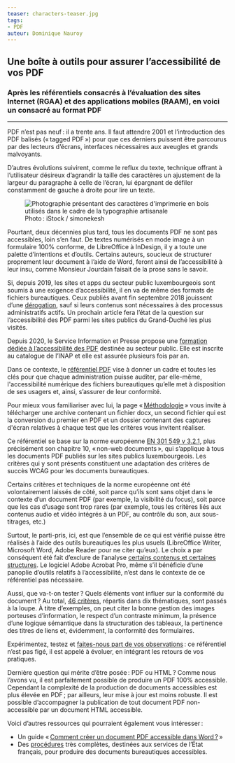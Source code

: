 ```yaml
---
teaser: characters-teaser.jpg
tags:
- PDF
auteur: Dominique Nauroy
---
```

<h2>Une boîte à outils pour assurer l’accessibilité de vos PDF</h2>
<h3>Après les référentiels consacrés à l’évaluation des sites Internet (RGAA) et des applications mobiles (RAAM), en voici un consacré au format PDF</h3>
<hr>
<div class="intro">
    <p>PDF n’est pas neuf&#8239;: il a trente ans. Il faut attendre 2001 et l’introduction des PDF balisés («&#8239;<span lang="en">tagged PDF</span>&#8239;») pour que ces derniers puissent être parcourus par des lecteurs d’écrans, interfaces nécessaires aux aveugles et grands malvoyants.</p>
</div>
<p>D’autres évolutions suivirent, comme le reflux du texte, technique offrant à l’utilisateur désireux d’agrandir la taille des caractères un ajustement de la largeur du paragraphe à celle de l’écran, lui épargnant de défiler constamment de gauche à droite pour lire un texte.</p>
<figure role="group" aria-label="Photo: iStock / simonekesh" class="pic">
    <img src="../../../../content/fr/news/img/characters.jpg" alt="Photographie présentant des caractères d'imprimerie en bois utilisés dans le cadre de la typographie artisanale">
    <figcaption>Photo&#8239;: iStock / simonekesh</figcaption>
</figure>
<p>Pourtant, deux décennies plus tard, tous les documents PDF ne sont pas accessibles, loin s’en faut. De textes numérisés en mode image à un formulaire 100% conforme, de LibreOffice à InDesign, il y a toute une palette d’intentions et d’outils. Certains auteurs, soucieux de structurer proprement leur document à l’aide de Word, feront ainsi de l’accessibilité à leur insu, comme Monsieur Jourdain faisait de la prose sans le savoir.</p>
<p>Si, depuis 2019, les sites et apps du secteur public luxembourgeois sont soumis à une exigence d’accessibilité, il en va de même des formats de fichiers bureautiques. Ceux publiés avant fin septembre 2018 jouissent d’une <a href="https://legilux.public.lu/eli/etat/leg/loi/2019/05/28/a373/jo">dérogation</a>, sauf si leurs contenus sont nécessaires à des processus administratifs actifs. Un prochain article fera l’état de la question sur l’accessibilité des PDF parmi les sites publics du Grand-Duché les plus visités.</p>
<p>Depuis 2020, le Service Information et Presse propose une <a href="https://fonction-publique.public.lu/fr/formation-developpement/catalogue-formations/secteur-etatique/04organisat/04-6-egalch/et_04-6-3-31.html">formation dédiée à l’accessibilité des PDF</a> destinée au secteur public. Elle est inscrite au catalogue de l’INAP et elle est assurée plusieurs fois par an.</p>
<p>Dans ce contexte, le <a href="../rapdf1/index.html">référentiel PDF</a> vise à donner un cadre et toutes les clés pour que chaque administration puisse auditer, par elle-même, l'accessibilité numérique des fichiers bureautiques qu’elle met à disposition de ses usagers et, ainsi, s’assurer de leur conformité.</p>
<p>Pour mieux vous familiariser avec lui, la page «&#8239;<a href="../rapdf1/methodologie.html">Méthodologie</a>&#8239;» vous invite à télécharger une archive contenant un fichier docx, un second fichier qui est la conversion du premier en PDF et un dossier contenant des captures d'écran relatives à chaque test que les critères vous invitent  réaliser.</p>
<p>Ce référentiel se base sur la norme européenne <a href="https://www.etsi.org/deliver/etsi_en/301500_301599/301549/03.02.01_60/en_301549v030201p.pdf">EN 301 549 v 3.2.1</a>, plus précisément son chapitre 10, «&#8239;non-web documents&#8239;», qui s’applique à tous les documents PDF publiés sur les sites publics luxembourgeois. Les critères qui y sont présents constituent une adaptation des critères de succès WCAG pour les documents bureautiques.</p>
<p>Certains critères et techniques de la norme européenne ont été volontairement laissés de côté, soit parce qu’ils sont sans objet dans le contexte d’un document PDF (par exemple, la visibilité du focus), soit parce que les cas d’usage sont trop rares (par exemple, tous les critères liés aux contenus audio et vidéo intégrés à un PDF, au contrôle du son, aux sous-titrages, etc.)</p>
<p>Surtout, le parti-pris, ici, est que l’ensemble de ce qui est vérifié puisse être réalisés à l’aide des outils bureautiques les plus usuels (LibreOffice Writer, Microsoft Word, Adobe Reader pour ne citer qu’eux). Le choix a par conséquent été fait d’exclure de l’analyse <a href="../rapdf1/referentiel-technique.html#type-de-contenus-non-conformes">certains contenus et certaines structures</a>. Le logiciel Adobe Acrobat Pro, même s’il bénéficie d’une panoplie d’outils relatifs à l’accessibilité, n’est dans le contexte de ce référentiel pas nécessaire.</p>
<p>Aussi, que va-t-on tester&#8239;? Quels éléments vont influer sur la conformité du document&#8239;? Au total, <a href="../rapdf1/referentiel-technique.html#topic-1">46 critères</a>, répartis dans dix thématiques, sont passés à la loupe. À titre d’exemples, on peut citer la bonne gestion des images porteuses d’information, le respect d’un contraste minimum, la présence d’une logique sémantique dans la structuration des tableaux, la pertinence des titres de liens et, évidemment, la conformité des formulaires.</p>
<p>Expérimentez, testez et <a href="../contact.html">faites-nous part de vos observations</a>&#8239;: ce référentiel n’est pas figé, il est appelé à évoluer, en intégrant les retours de vos pratiques.</p>
<p>Dernière question qui mérite d’être posée&#8239;: PDF ou HTML&#8239;? Comme nous l’avons vu, il est parfaitement possible de produire un PDF 100% accessible. Cependant la complexité de la production de documents accessibles est plus élevée en PDF&#8239;; par ailleurs, leur mise à jour est moins robuste. Il est possible d’accompagner la publication de tout document PDF non-accessible par un document HTML accessible.</p>
<p>Voici d’autres ressources qui pourraient également vous intéresser&#8239;:</p>
<ul>
<li>Un guide «&#8239;<a href="https://pointdevuesurlaville.org/creer-un-document-accessible-avec-word/">Comment créer un document PDF accessible dans Word&#8239;?</a>&#8239;»</li>
<li>Des <a href="https://disic.github.io/guides-documents_bureautiques_accessibles/html/">procédures</a> très complètes, destinées aux services de l’État français, pour produire des documents bureautiques accessibles.</li>
</ul>
